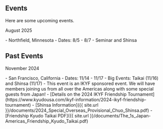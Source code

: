 ## Events
Here are some upcoming events.

<dl><dt>August 2025</dt></dl>
- Northfield, Minnesota
   - Dates: 8/5 - 8/7
   - Seminar and Shinsa

## Past Events
<dl><dt>November 2024</dt></dl>
- San Francisco, California
   - Dates: 11/14 - 11/17
   - Big Events: Taikai (11/16) and Shinsa (11/17)
   - This event is an IKYF sponsored event. We will have members joining us from all over the Americas along with some special guests from Japan!
   - [Details on the 2024 IKYF Friendship Tournament](https://www.kyudousa.com/ikyf-information/2024-ikyf-friendship-tournament)
   - [Shinsa Information]({{ site.url }}/documents/2024_Special_Overseas_Provisional_Chuo_Shinsa.pdf)
   - [Friendship Kyudo Taikai PDF]({{ site.url }}/documents/The_1s_Japan-Americas_Friendship_Kyudo_Taikai.pdf)

